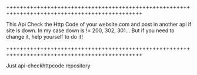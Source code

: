 ++++++++++++++++++++++++++++++++++++++++++++++++++++++++++++++++++++++++++++++++++++++++++++++

This Api Check the Http Code of your website.com and post in another api if site is down.
In my case down is != 200, 302, 301...
But if you need to change it, help yourself to do it!

++++++++++++++++++++++++++++++++++++++++++++++++++++++++++++++++++++++++++++++++++++++++++++++

Just api-checkhttpcode repository
